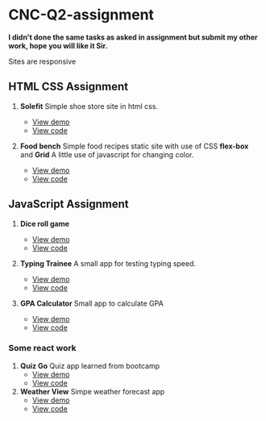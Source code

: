 # CNC-Q2-assignment

**I didn't done the same tasks as asked in assignment but submit my other work, hope you will like it Sir.**

Sites are responsive

## HTML CSS Assignment

1. **Solefit** Simple shoe store site in html css.
   - [View demo](https://96.theoperatingsystems.com/solefit/)
   - [View code](https://github.com/bakarfreelancer/solfit-simple-html)

2. **Food bench** Simple food recipes static site with use of CSS **flex-box** and **Grid** A little use of javascript for changing color.
   - [View demo](https://foodbench.theoperatingsystems.com/)
   - [View code](https://github.com/bakarfreelancer/food-bench/)

## JavaScript Assignment

1. **Dice roll game**
   - [View demo](https://96.theoperatingsystems.com/diceroll/)
   - [View code](https://github.com/bakarfreelancer/dice-roll-game)

2. **Typing Trainee** A small app for testing typing speed.
   - [View demo](https://96.theoperatingsystems.com/typing-trainee)
   - [View code](https://github.com/bakarfreelancer/typing-trainee)

3. **GPA Calculator** Small app to calculate GPA
   - [View demo](https://96.theoperatingsystems.com/gpa-calculator)
   - [View code](https://github.com/bakarfreelancer/gpa-calculator)

### Some react work

1. **Quiz Go** Quiz app learned from bootcamp
   - [View demo](https://quizgo.surge.sh)
   - [View code](https://github.com/bakarfreelancer/quiz-app)
2. **Weather View** Simpe weather forecast app
   - [View demo](https://weather-view.surge.sh)
   - [View code](https://github.com/bakarfreelancer/weather-view)

